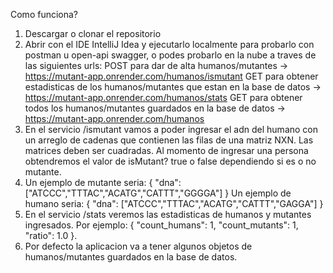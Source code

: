 Como funciona?

1) Descargar o clonar el repositorio
2) Abrir con el IDE IntelliJ Idea y ejecutarlo localmente para probarlo con postman u open-api swagger, o podes probarlo en la nube a traves de las siguientes urls:
   POST para dar de alta humanos/mutantes -> https://mutant-app.onrender.com/humanos/ismutant
   GET para obtener estadisticas de los humanos/mutantes que estan en la base de datos -> https://mutant-app.onrender.com/humanos/stats
   GET para obtener todos los humanos/mutantes guardados en la base de datos -> https://mutant-app.onrender.com/humanos
3) En el servicio /ismutant vamos a poder ingresar el adn del humano con un arreglo de cadenas que contienen las filas de una matriz NXN. Las matrices deben ser cuadradas. Al momento de ingresar una persona obtendremos el valor de isMutant? true o false dependiendo si es o no mutante.
4) Un ejemplo de mutante seria: { "dna": ["ATCCC","TTTAC","ACATG","CATTT","GGGGA"] } Un ejemplo de humano seria: { "dna": ["ATCCC","TTTAC","ACATG","CATTT","GAGGA"] }
5) En el servicio /stats veremos las estadisticas de humanos y mutantes ingresados. Por ejemplo: { "count_humans": 1, "count_mutants": 1, "ratio": 1.0 }.
6) Por defecto la aplicacion va a tener algunos objetos de humanos/mutantes guardados en la base de datos.
